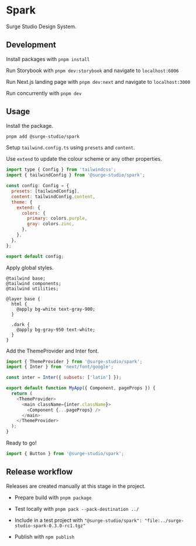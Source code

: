 # Spark

Surge Studio Design System.

## Development

Install packages with `pnpm install`

Run Storybook with `pnpm dev:storybook` and navigate to `localhost:6006`

Run Next.js landing page with `pnpm dev:next` and navigate to `localhost:3000`

Run concurrently with `pnpm dev`

## Usage

Install the package.

```bash
pnpm add @surge-studio/spark
```

Setup `tailwind.config.ts` using `presets` and `content`.

Use `extend` to update the colour scheme or any other properties.

```js
import type { Config } from 'tailwindcss';
import { tailwindConfig } from '@surge-studio/spark';

const config: Config = {
  presets: [tailwindConfig],
  content: tailwindConfig.content,
  theme: {
    extend: {
      colors: {
        primary: colors.purple,
        gray: colors.zinc,
      },
    },
  },
};

export default config;
```

Apply global styles.

```
@tailwind base;
@tailwind components;
@tailwind utilities;

@layer base {
  html {
    @apply bg-white text-gray-900;
  }

  .dark {
    @apply bg-gray-950 text-white;
  }
}
```

Add the ThemeProvider and Inter font.

```js
import { ThemeProvider } from '@surge-studio/spark';
import { Inter } from 'next/font/google';

const inter = Inter({ subsets: ['latin'] });

export default function MyApp({ Component, pageProps }) {
  return (
    <ThemeProvider>
      <main className={inter.className}>
        <Component {...pageProps} />
      </main>
    </ThemeProvider>
  );
}
```

Ready to go!

```js
import { Button } from '@surge-studio/spark';
```

## Release workflow

Releases are created manually at this stage in the project.

- Prepare build with `pnpm package`

- Test locally with `pnpm pack --pack-destination ../ `

- Include in a test project with `"@surge-studio/spark": "file:../surge-studio-spark-0.3.0-rc1.tgz"`

- Publish with `npm publish`

